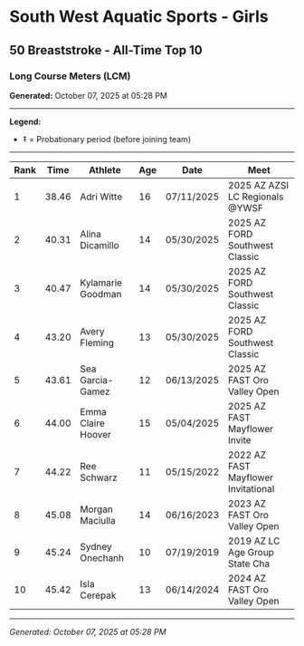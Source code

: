 # South West Aquatic Sports - Girls
## 50 Breaststroke - All-Time Top 10
### Long Course Meters (LCM)

**Generated:** October 07, 2025 at 05:28 PM

---

**Legend:**
- ‡ = Probationary period (before joining team)

---

| Rank | Time | Athlete | Age | Date | Meet |
|------|------|---------|-----|------|------|
| 1 | 38.46 | Adri Witte | 16 | 07/11/2025 | 2025 AZ AZSI LC Regionals @YWSF |
| 2 | 40.31 | Alina Dicamillo | 14 | 05/30/2025 | 2025 AZ FORD Southwest Classic |
| 3 | 40.47 | Kylamarie Goodman | 14 | 05/30/2025 | 2025 AZ FORD Southwest Classic |
| 4 | 43.20 | Avery Fleming | 13 | 05/30/2025 | 2025 AZ FORD Southwest Classic |
| 5 | 43.61 | Sea Garcia-Gamez | 12 | 06/13/2025 | 2025 AZ FAST Oro Valley Open |
| 6 | 44.00 | Emma Claire Hoover | 15 | 05/04/2025 | 2025 AZ FAST Mayflower Invite |
| 7 | 44.22 | Ree Schwarz | 11 | 05/15/2022 | 2022 AZ FAST Mayflower Invitational |
| 8 | 45.08 | Morgan Maciulla | 14 | 06/16/2023 | 2023 AZ FAST Oro Valley Open |
| 9 | 45.24 | Sydney Onechanh | 10 | 07/19/2019 | 2019 AZ LC Age Group State Cha |
| 10 | 45.42 | Isla Cerepak | 13 | 06/14/2024 | 2024 AZ FAST Oro Valley Open |

---

*Generated: October 07, 2025 at 05:28 PM*
